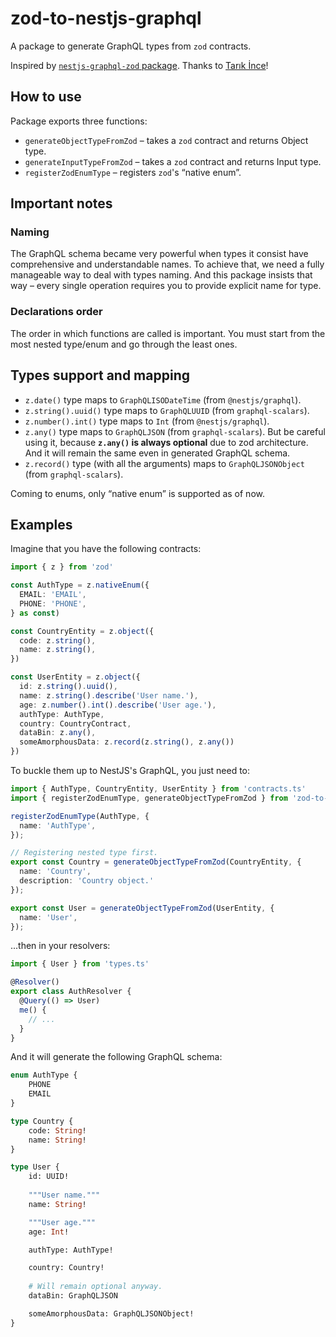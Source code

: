 # zod-to-nestjs-graphql
A package to generate GraphQL types from `zod` contracts.

Inspired by [`nestjs-graphql-zod` package](https://github.com/incetarik/nestjs-graphql-zod). Thanks to [Tarık İnce](https://github.com/incetarik)! 

## How to use

Package exports three functions:
* `generateObjectTypeFromZod` – takes a `zod` contract and returns Object type.
* `generateInputTypeFromZod` – takes a `zod` contract and returns Input type. 
* `registerZodEnumType` – registers `zod`'s “native enum”.

## Important notes

### Naming

The GraphQL schema became very powerful when types it consist have comprehensive and understandable names.
To achieve that, we need a fully manageable way to deal with types naming.
And this package insists that way – every single operation requires you to provide explicit name for type.

### Declarations order

The order in which functions are called is important. You must start from the most nested type/enum and go through the least ones.

## Types support and mapping

* `z.date()` type maps to `GraphQLISODateTime` (from `@nestjs/graphql`).
* `z.string().uuid()` type maps to `GraphQLUUID` (from `graphql-scalars`).
* `z.number().int()` type maps to `Int` (from `@nestjs/graphql`).
* `z.any()` type maps to `GraphQLJSON` (from `graphql-scalars`).
  But be careful using it, because **`z.any()` is always optional** due to zod architecture.
  And it will remain the same even in generated GraphQL schema.
* `z.record()` type (with all the arguments) maps to `GraphQLJSONObject` (from `graphql-scalars`).

Coming to enums, only “native enum” is supported as of now.

## Examples

Imagine that you have the following contracts:

```typescript
import { z } from 'zod'

const AuthType = z.nativeEnum({
  EMAIL: 'EMAIL',
  PHONE: 'PHONE',
} as const)

const CountryEntity = z.object({
  code: z.string(),
  name: z.string(),
})

const UserEntity = z.object({
  id: z.string().uuid(),
  name: z.string().describe('User name.'),
  age: z.number().int().describe('User age.'),
  authType: AuthType,
  country: CountryContract,
  dataBin: z.any(),
  someAmorphousData: z.record(z.string(), z.any())
})
```

To buckle them up to NestJS's GraphQL, you just need to:

```typescript
import { AuthType, CountryEntity, UserEntity } from 'contracts.ts'
import { registerZodEnumType, generateObjectTypeFromZod } from 'zod-to-nestjs-graphql'

registerZodEnumType(AuthType, {
  name: 'AuthType',
});

// Registering nested type first.
export const Country = generateObjectTypeFromZod(CountryEntity, {
  name: 'Country',
  description: 'Country object.'
});

export const User = generateObjectTypeFromZod(UserEntity, {
  name: 'User',
});
```

...then in your resolvers:

```typescript
import { User } from 'types.ts'

@Resolver()
export class AuthResolver {
  @Query(() => User)
  me() {
    // ...
  }
}
```

And it will generate the following GraphQL schema:

```graphql
enum AuthType {
    PHONE
    EMAIL
}

type Country {
    code: String!
    name: String!
}

type User {
    id: UUID!
  
    """User name."""
    name: String!

    """User age."""
    age: Int!

    authType: AuthType!

    country: Country!
    
    # Will remain optional anyway.     
    dataBin: GraphQLJSON

    someAmorphousData: GraphQLJSONObject!
}
```
